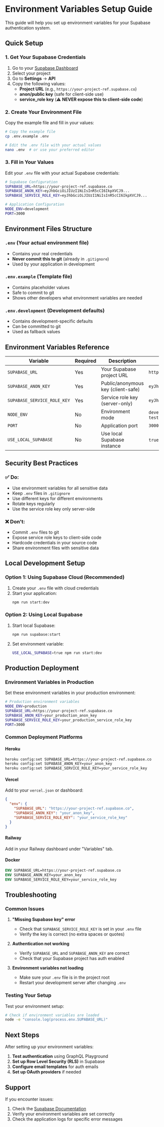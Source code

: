 # Environment Variables Setup Guide

This guide will help you set up environment variables for your Supabase authentication system.

## Quick Setup

### 1. Get Your Supabase Credentials

1. Go to your [Supabase Dashboard](https://supabase.com/dashboard)
2. Select your project
3. Go to **Settings** → **API**
4. Copy the following values:
   - **Project URL** (e.g., `https://your-project-ref.supabase.co`)
   - **anon/public key** (safe for client-side use)
   - **service_role key** (⚠️ **NEVER expose this to client-side code**)

### 2. Create Your Environment File

Copy the example file and fill in your values:

```bash
# Copy the example file
cp .env.example .env

# Edit the .env file with your actual values
nano .env  # or use your preferred editor
```

### 3. Fill in Your Values

Edit your `.env` file with your actual Supabase credentials:

```bash
# Supabase Configuration
SUPABASE_URL=https://your-project-ref.supabase.co
SUPABASE_ANON_KEY=eyJhbGciOiJIUzI1NiIsInR5cCI6IkpXVCJ9...
SUPABASE_SERVICE_ROLE_KEY=eyJhbGciOiJIUzI1NiIsInR5cCI6IkpXVCJ9...

# Application Configuration
NODE_ENV=development
PORT=3000
```

## Environment Files Structure

### `.env` (Your actual environment file)
- Contains your real credentials
- **Never commit this to git** (already in `.gitignore`)
- Used by your application in development

### `.env.example` (Template file)
- Contains placeholder values
- Safe to commit to git
- Shows other developers what environment variables are needed

### `.env.development` (Development defaults)
- Contains development-specific defaults
- Can be committed to git
- Used as fallback values

## Environment Variables Reference

| Variable | Required | Description | Example |
|----------|----------|-------------|---------|
| `SUPABASE_URL` | Yes | Your Supabase project URL | `https://abc123.supabase.co` |
| `SUPABASE_ANON_KEY` | Yes | Public/anonymous key (client-safe) | `eyJhbGciOiJIUzI1NiIs...` |
| `SUPABASE_SERVICE_ROLE_KEY` | Yes | Service role key (server-only) | `eyJhbGciOiJIUzI1NiIs...` |
| `NODE_ENV` | No | Environment mode | `development`, `production`, `test` |
| `PORT` | No | Application port | `3000` |
| `USE_LOCAL_SUPABASE` | No | Use local Supabase instance | `true`, `false` |

## Security Best Practices

### ✅ Do:
- Use environment variables for all sensitive data
- Keep `.env` files in `.gitignore`
- Use different keys for different environments
- Rotate keys regularly
- Use the service role key only server-side

### ❌ Don't:
- Commit `.env` files to git
- Expose service role keys to client-side code
- Hardcode credentials in your source code
- Share environment files with sensitive data

## Local Development Setup

### Option 1: Using Supabase Cloud (Recommended)

1. Create your `.env` file with cloud credentials
2. Start your application:
   ```bash
   npm run start:dev
   ```

### Option 2: Using Local Supabase

1. Start local Supabase:
   ```bash
   npm run supabase:start
   ```

2. Set environment variable:
   ```bash
   USE_LOCAL_SUPABASE=true npm run start:dev
   ```

## Production Deployment

### Environment Variables in Production

Set these environment variables in your production environment:

```bash
# Production environment variables
NODE_ENV=production
SUPABASE_URL=https://your-project-ref.supabase.co
SUPABASE_ANON_KEY=your_production_anon_key
SUPABASE_SERVICE_ROLE_KEY=your_production_service_role_key
PORT=3000
```

### Common Deployment Platforms

#### Heroku
```bash
heroku config:set SUPABASE_URL=https://your-project-ref.supabase.co
heroku config:set SUPABASE_ANON_KEY=your_anon_key
heroku config:set SUPABASE_SERVICE_ROLE_KEY=your_service_role_key
```

#### Vercel
Add to your `vercel.json` or dashboard:
```json
{
  "env": {
    "SUPABASE_URL": "https://your-project-ref.supabase.co",
    "SUPABASE_ANON_KEY": "your_anon_key",
    "SUPABASE_SERVICE_ROLE_KEY": "your_service_role_key"
  }
}
```

#### Railway
Add in your Railway dashboard under "Variables" tab.

#### Docker
```dockerfile
ENV SUPABASE_URL=https://your-project-ref.supabase.co
ENV SUPABASE_ANON_KEY=your_anon_key
ENV SUPABASE_SERVICE_ROLE_KEY=your_service_role_key
```

## Troubleshooting

### Common Issues

1. **"Missing Supabase key" error**
   - Check that `SUPABASE_SERVICE_ROLE_KEY` is set in your `.env` file
   - Verify the key is correct (no extra spaces or quotes)

2. **Authentication not working**
   - Verify `SUPABASE_URL` and `SUPABASE_ANON_KEY` are correct
   - Check that your Supabase project has auth enabled

3. **Environment variables not loading**
   - Make sure your `.env` file is in the project root
   - Restart your development server after changing `.env`

### Testing Your Setup

Test your environment setup:

```bash
# Check if environment variables are loaded
node -e "console.log(process.env.SUPABASE_URL)"
```

## Next Steps

After setting up your environment variables:

1. **Test authentication** using GraphQL Playground
2. **Set up Row Level Security (RLS)** in Supabase
3. **Configure email templates** for auth emails
4. **Set up OAuth providers** if needed

## Support

If you encounter issues:
1. Check the [Supabase Documentation](https://supabase.com/docs)
2. Verify your environment variables are set correctly
3. Check the application logs for specific error messages
